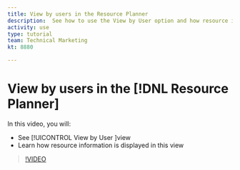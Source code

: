 ```yaml
---
title: View by users in the Resource Planner
description:  See how to use the View by User option and how resource information is displayed in this view.
activity: use
type: tutorial
team: Technical Marketing
kt: 8880

---
```

# View by users in the [!DNL Resource Planner]

In this video, you will:

* See [!UICONTROL View by User ]view
* Learn how resource information is displayed in this view


>[!VIDEO](https://video.tv.adobe.com/v/335168/?quality=12)
